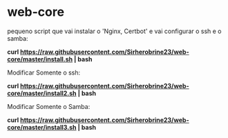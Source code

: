 # web-core

pequeno script que vai instalar o 'Nginx, Certbot' e vai configurar o ssh e o samba:

**curl https://raw.githubusercontent.com/Sirherobrine23/web-core/master/install.sh | bash**

Modificar Somente o ssh:

**curl https://raw.githubusercontent.com/Sirherobrine23/web-core/master/install2.sh | bash**

Modificar Somente o Samba:

**curl https://raw.githubusercontent.com/Sirherobrine23/web-core/master/install3.sh | bash**
